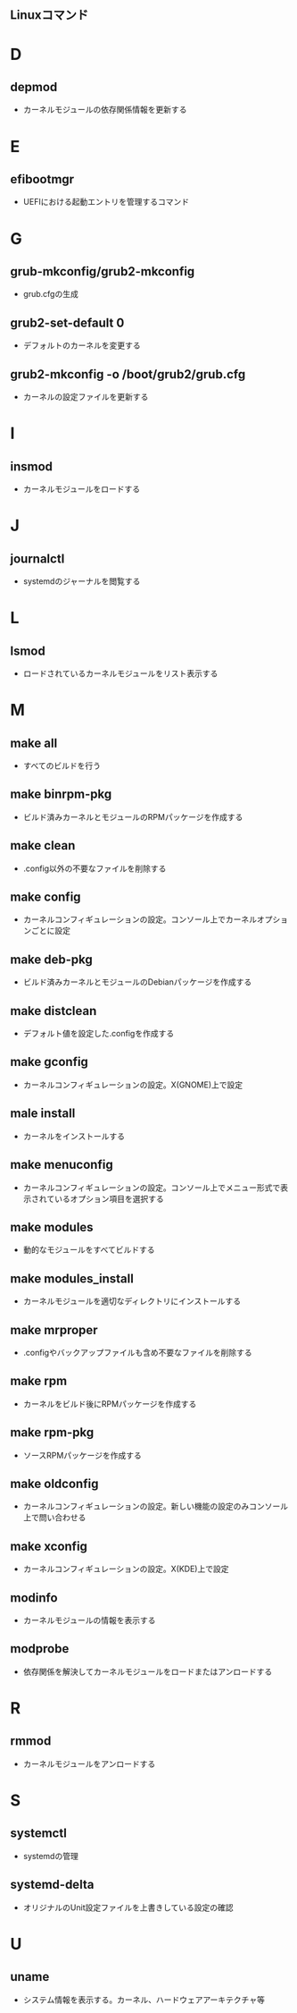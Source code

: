 ## Linuxコマンド

# D #
## depmod
- カーネルモジュールの依存関係情報を更新する

# E #
## efibootmgr
- UEFIにおける起動エントリを管理するコマンド

# G #
## grub-mkconfig/grub2-mkconfig
- grub.cfgの生成

## grub2-set-default 0
- デフォルトのカーネルを変更する

## grub2-mkconfig -o /boot/grub2/grub.cfg
- カーネルの設定ファイルを更新する

# I #
## insmod
- カーネルモジュールをロードする

# J #
## journalctl
- systemdのジャーナルを閲覧する

# L #
## lsmod
- ロードされているカーネルモジュールをリスト表示する

# M #
## make all
- すべてのビルドを行う

## make binrpm-pkg
- ビルド済みカーネルとモジュールのRPMパッケージを作成する

## make clean
- .config以外の不要なファイルを削除する

## make config
- カーネルコンフィギュレーションの設定。コンソール上でカーネルオプションごとに設定

## make deb-pkg
- ビルド済みカーネルとモジュールのDebianパッケージを作成する

## make distclean
- デフォルト値を設定した.configを作成する

## make gconfig
- カーネルコンフィギュレーションの設定。X(GNOME)上で設定

## male install
- カーネルをインストールする

## make menuconfig
- カーネルコンフィギュレーションの設定。コンソール上でメニュー形式で表示されているオプション項目を選択する

## make modules
- 動的なモジュールをすべてビルドする

## make modules_install
- カーネルモジュールを適切なディレクトリにインストールする

## make mrproper
- .configやバックアップファイルも含め不要なファイルを削除する

## make rpm
- カーネルをビルド後にRPMパッケージを作成する

## make rpm-pkg
- ソースRPMパッケージを作成する

## make oldconfig
- カーネルコンフィギュレーションの設定。新しい機能の設定のみコンソール上で問い合わせる

## make xconfig
- カーネルコンフィギュレーションの設定。X(KDE)上で設定

## modinfo
- カーネルモジュールの情報を表示する

## modprobe
- 依存関係を解決してカーネルモジュールをロードまたはアンロードする

# R #
## rmmod
- カーネルモジュールをアンロードする

# S #
## systemctl
- systemdの管理

## systemd-delta
- オリジナルのUnit設定ファイルを上書きしている設定の確認

# U #
## uname
- システム情報を表示する。カーネル、ハードウェアアーキテクチャ等
